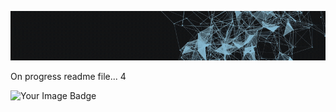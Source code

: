 ![Demo](./assets/juangifpresentation.gif)

On progress readme file... 4<br>

<img src="https://tryhackme-badges.s3.amazonaws.com/juanfemeniaqueve.png" alt="Your Image Badge" />


